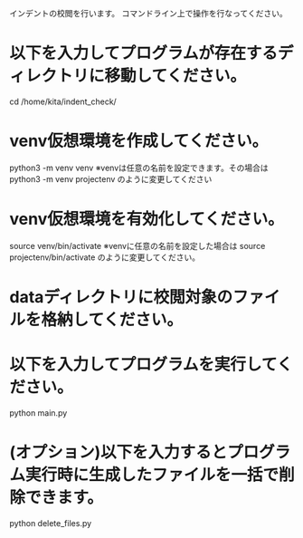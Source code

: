 インデントの校閲を行います。
コマンドライン上で操作を行なってください。

# 以下を入力してプログラムが存在するディレクトリに移動してください。
cd /home/kita/indent_check/

# venv仮想環境を作成してください。
python3 -m venv venv
※venvは任意の名前を設定できます。その場合は python3 -m venv projectenv のように変更してください

# venv仮想環境を有効化してください。
source venv/bin/activate
※venvに任意の名前を設定した場合は source projectenv/bin/activate のように変更してください。

# dataディレクトリに校閲対象のファイルを格納してください。

# 以下を入力してプログラムを実行してください。
python main.py

# (オプション)以下を入力するとプログラム実行時に生成したファイルを一括で削除できます。
python delete_files.py
